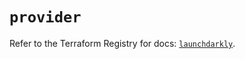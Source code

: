 # `provider`

Refer to the Terraform Registry for docs: [`launchdarkly`](https://registry.terraform.io/providers/launchdarkly/launchdarkly/2.21.2/docs).
